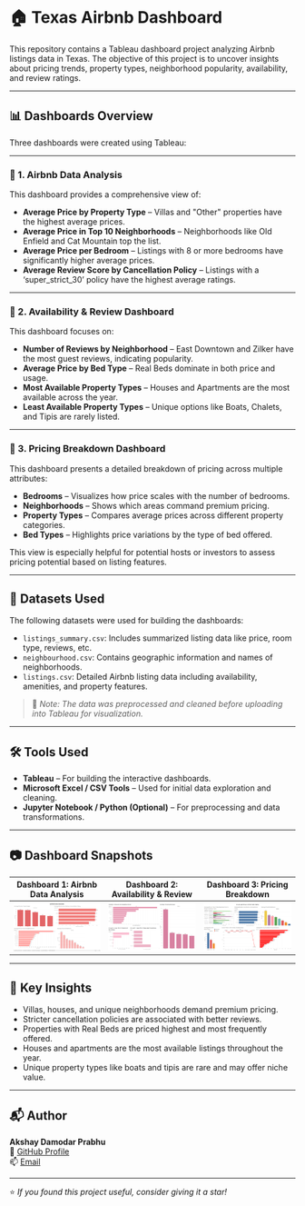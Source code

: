 # 🏠 Texas Airbnb Dashboard

This repository contains a Tableau dashboard project analyzing Airbnb listings data in Texas. The objective of this project is to uncover insights about pricing trends, property types, neighborhood popularity, availability, and review ratings.

---

## 📊 Dashboards Overview

Three dashboards were created using Tableau:

---

### 🔹 1. **Airbnb Data Analysis**
This dashboard provides a comprehensive view of:
- **Average Price by Property Type** – Villas and "Other" properties have the highest average prices.
- **Average Price in Top 10 Neighborhoods** – Neighborhoods like Old Enfield and Cat Mountain top the list.
- **Average Price per Bedroom** – Listings with 8 or more bedrooms have significantly higher average prices.
- **Average Review Score by Cancellation Policy** – Listings with a ‘super_strict_30’ policy have the highest average ratings.

---

### 🔹 2. **Availability & Review Dashboard**
This dashboard focuses on:
- **Number of Reviews by Neighborhood** – East Downtown and Zilker have the most guest reviews, indicating popularity.
- **Average Price by Bed Type** – Real Beds dominate in both price and usage.
- **Most Available Property Types** – Houses and Apartments are the most available across the year.
- **Least Available Property Types** – Unique options like Boats, Chalets, and Tipis are rarely listed.

---

### 🔹 3. **Pricing Breakdown Dashboard**
This dashboard presents a detailed breakdown of pricing across multiple attributes:
- **Bedrooms** – Visualizes how price scales with the number of bedrooms.
- **Neighborhoods** – Shows which areas command premium pricing.
- **Property Types** – Compares average prices across different property categories.
- **Bed Types** – Highlights price variations by the type of bed offered.

This view is especially helpful for potential hosts or investors to assess pricing potential based on listing features.

---

## 📁 Datasets Used

The following datasets were used for building the dashboards:

- `listings_summary.csv`: Includes summarized listing data like price, room type, reviews, etc.
- `neighbourhood.csv`: Contains geographic information and names of neighborhoods.
- `listings.csv`: Detailed Airbnb listing data including availability, amenities, and property features.

> 📌 *Note: The data was preprocessed and cleaned before uploading into Tableau for visualization.*

---

## 🛠️ Tools Used

- **Tableau** – For building the interactive dashboards.
- **Microsoft Excel / CSV Tools** – Used for initial data exploration and cleaning.
- **Jupyter Notebook / Python (Optional)** – For preprocessing and data transformations.

---

## 📷 Dashboard Snapshots

| Dashboard 1: Airbnb Data Analysis | Dashboard 2: Availability & Review | Dashboard 3: Pricing Breakdown |
|----------------------------------|-----------------------------------|-------------------------------|
| ![Dashboard 1](Tableau_Dashboard.png) | ![Dashboard 2](Tableau_Dashboard1.png) |  ![Dashboard 3](Tableau_Dashboard2.png) |


---

## 📌 Key Insights

- Villas, houses, and unique neighborhoods demand premium pricing.
- Stricter cancellation policies are associated with better reviews.
- Properties with Real Beds are priced highest and most frequently offered.
- Houses and apartments are the most available listings throughout the year.
- Unique property types like boats and tipis are rare and may offer niche value.

---

## 📬 Author

**Akshay Damodar Prabhu**  
🔗 [GitHub Profile](https://github.com/Akshayd-05)  
📫 [Email](mailto:your-email@example.com)

---

⭐️ *If you found this project useful, consider giving it a star!*
